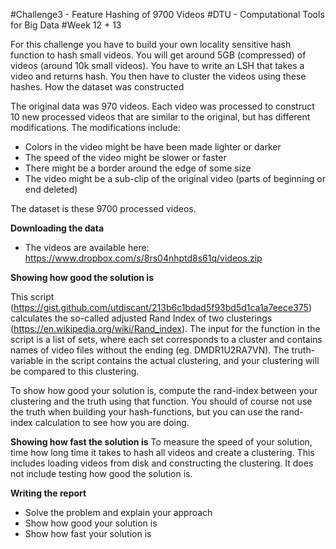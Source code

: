 #Challenge3 - Feature Hashing of 9700 Videos
#DTU - Computational Tools for Big Data
#Week 12 + 13

For this challenge you have to build your own locality sensitive hash function to hash small videos. You will get around 5GB (compressed) of videos (around 10k small videos). You have to write an LSH that takes a video and returns hash. You then have to cluster the videos using these hashes. How the dataset was constructed

The original data was 970 videos. Each video was processed to construct 10 new processed videos that are similar to the original, but has different modifications. The modifications include:
- Colors in the video might be have been made lighter or darker
- The speed of the video might be slower or faster
- There might be a border around the edge of some size
- The video might be a sub-clip of the original video (parts of beginning or end deleted)

The dataset is these 9700 processed videos.
 
**Downloading the data**
- The videos are available here: https://www.dropbox.com/s/8rs04nhptd8s61q/videos.zip

**Showing how good the solution is**

This script (https://gist.github.com/utdiscant/213b6c1bdad5f93bd5d1ca1a7eece375) calculates the so-called adjusted Rand Index of two clusterings (https://en.wikipedia.org/wiki/Rand_index). The input for the function in the script is a list of sets, where each set corresponds to a cluster and contains names of video files without the ending (eg. DMDR1U2RA7VN). The truth-variable in the script contains the actual clustering, and your clustering will be compared to this clustering.

To show how good your solution is, compute the rand-index between your clustering and the truth using that function. You should of course not use the truth when building your hash-functions, but you can use the rand-index calculation to see how you are doing.

**Showing how fast the solution is**
To measure the speed of your solution, time how long time it takes to hash all videos and create a clustering. This includes loading videos from disk and constructing the clustering. It does not include testing how good the solution is.

**Writing the report**
- Solve the problem and explain your approach
- Show how good your solution is
- Show how fast your solution is
